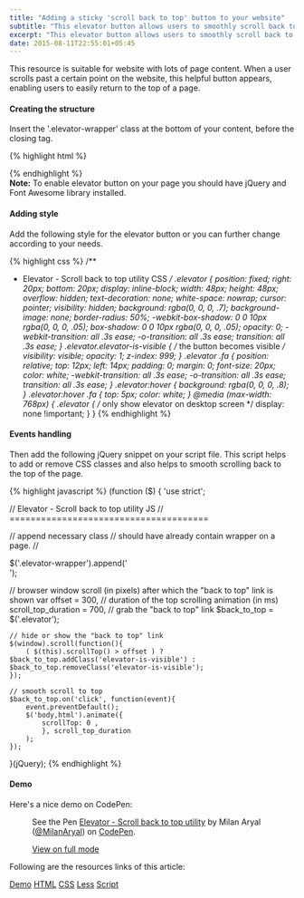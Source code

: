 ```yaml
---
title: "Adding a sticky 'scroll back to top' button to your website"
subtitle: "This elevator button allows users to smoothly scroll back to the top of the page."
excerpt: "This elevator button allows users to smoothly scroll back to the top of the page."
date: 2015-08-11T22:55:01+05:45
---
```


This resource is suitable for website with lots of page content. When a user scrolls past a certain point on the website, this helpful button appears, enabling users to easily return to the top of a page.

#### Creating the structure

Insert the '.elevator-wrapper' class at the bottom of your content, before the closing tag.

{% highlight html %}
<body>
  <!-- all your content here -->

  <div class="elevator-wrapper"></div>

  <!-- link to scripts here -->
</body>
{% endhighlight %}

<div class="alert alert-info">
  <strong>Note:</strong> To enable elevator button on your page you should have jQuery and Font Awesome library installed.
</div>

#### Adding style

Add the following style for the elevator button or you can further change according to your needs.

{% highlight css %}
/**
 * Elevator - Scroll back to top utility CSS
 */
.elevator {
  position: fixed;
  right: 20px;
  bottom: 20px;
  display: inline-block;
  width: 48px;
  height: 48px;
  overflow: hidden;
  text-decoration: none;
  white-space: nowrap;
  cursor: pointer;
  visibility: hidden;
  background: rgba(0, 0, 0, .7);
  background-image: none;
  border-radius: 50%;
  -webkit-box-shadow: 0 0 10px rgba(0, 0, 0, .05);
          box-shadow: 0 0 10px rgba(0, 0, 0, .05);
  opacity: 0;
  -webkit-transition: all .3s ease;
       -o-transition: all .3s ease;
          transition: all .3s ease;
}
.elevator.elevator-is-visible {
  /* the button becomes visible */
  visibility: visible;
  opacity: 1;
  z-index: 999;
}
.elevator .fa {
  position: relative;
  top: 12px;
  left: 14px;
  padding: 0;
  margin: 0;
  font-size: 20px;
  color: white;
  -webkit-transition: all .3s ease;
       -o-transition: all .3s ease;
          transition: all .3s ease;
}
.elevator:hover {
  background: rgba(0, 0, 0, .8);
}
.elevator:hover .fa {
  top: 5px;
  color: white;
}
@media (max-width: 768px) {
  .elevator {
    /* only show elevator on desktop screen */
    display: none !important;
  }
}
{% endhighlight %}

#### Events handling

Then add the following jQuery snippet on your script file. This script helps to add or remove CSS classes and also helps to smooth scrolling back to the top of the page.

{% highlight javascript %}
(function ($) {
  'use strict';

  // Elevator - Scroll back to top utility JS
  // ======================================

  // append necessary class
  // should have already contain wrapper on a page.
  // <div class="elevator-wrapper"></div>
  $('.elevator-wrapper').append('<div class="elevator"><i class="fa fa-chevron-up" aria-hidden="true"></i></div>');

  // browser window scroll (in pixels) after which the "back to top" link is shown
	var offset = 300,
		// duration of the top scrolling animation (in ms)
		scroll_top_duration = 700,
		// grab the "back to top" link
		$back_to_top = $('.elevator');

	// hide or show the "back to top" link
	$(window).scroll(function(){
		( $(this).scrollTop() > offset ) ? $back_to_top.addClass('elevator-is-visible') : $back_to_top.removeClass('elevator-is-visible');
	});

	// smooth scroll to top
	$back_to_top.on('click', function(event){
		event.preventDefault();
		$('body,html').animate({
			scrollTop: 0 ,
		 	}, scroll_top_duration
		);
	});


}(jQuery);
{% endhighlight %}

#### Demo

Here's a nice demo on CodePen:

<figure>
  <p data-height="268" data-theme-id="0" data-slug-hash="gpEdYM" data-default-tab="result" data-user="MilanAryal" class='codepen'>See the Pen <a href='http://codepen.io/MilanAryal/pen/gpEdYM/'>Elevator - Scroll back to top utility</a> by Milan Aryal (<a href='http://codepen.io/MilanAryal'>@MilanAryal</a>) on <a href='http://codepen.io'>CodePen</a>.</p>

  <figcaption><a href="http://codepen.io/MilanAryal/full/gpEdYM/">View on full mode</a></figcaption>
</figure>

Following are the resources links of this article:

<p>
  <a class="btn btn-default" href="http://codepen.io/MilanAryal/full/gpEdYM">Demo</a>
  <a class="btn btn-default" href="http://codepen.io/MilanAryal/pen/gpEdYM.html">HTML</a>
  <a class="btn btn-default" href="http://codepen.io/MilanAryal/pen/gpEdYM.css">CSS</a>
  <a class="btn btn-default" href="http://codepen.io/MilanAryal/pen/gpEdYM.less">Less</a>
  <a class="btn btn-default" href="http://codepen.io/MilanAryal/pen/gpEdYM.js">Script</a>
</p>

<!-- CodePen JS -->
<script async src="//assets.codepen.io/assets/embed/ei.js"></script>
